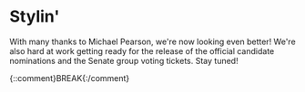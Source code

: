 # Stylin'

With many thanks to Michael Pearson, we're now looking even better! We're also
hard at work getting ready for the release of the official candidate
nominations and the Senate group voting tickets. Stay tuned!

{::comment}BREAK{:/comment}

